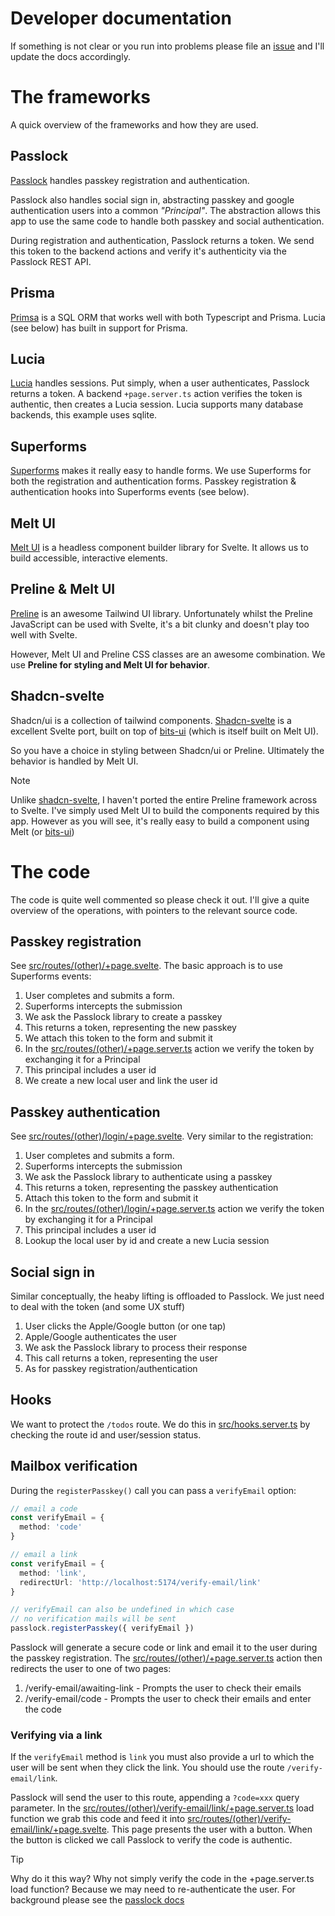 # Developer documentation

If something is not clear or you run into problems please file an [issue][issues] and I'll update the docs accordingly.

# The frameworks

A quick overview of the frameworks and how they are used.

## Passlock

[Passlock][passlock] handles passkey registration and authentication.

Passlock also handles social sign in, abstracting passkey and google authentication users into a common _"Principal"_. The abstraction allows this app to use the same code to handle both passkey and social authentication.

During registration and authentication, Passlock returns a token. We send this token to the backend actions and verify it's authenticity via the Passlock REST API.

## Prisma

[Primsa][prisma] is a SQL ORM that works well with both Typescript and Prisma. Lucia (see below) has built in support for Prisma.

## Lucia

[Lucia][lucia] handles sessions. Put simply, when a user authenticates, Passlock returns a token. A backend `+page.server.ts` action verifies the token is authentic, then creates a Lucia session. Lucia supports many database backends, this example uses sqlite.

## Superforms

[Superforms][superforms] makes it really easy to handle forms. We use Superforms for both the registration and authentication forms. Passkey registration & authentication hooks into Superforms events (see below).

## Melt UI

[Melt UI][meltui] is a headless component builder library for Svelte. It allows us to build accessible, interactive elements.

## Preline & Melt UI

[Preline][preline] is an awesome Tailwind UI library. Unfortunately whilst the Preline JavaScript can be used with Svelte, it's a bit clunky and doesn't play too well with Svelte.

However, Melt UI and Preline CSS classes are an awesome combination. We use **Preline for styling and Melt UI for behavior**.

## Shadcn-svelte

Shadcn/ui is a collection of tailwind components. [Shadcn-svelte][shadcn-svelte] is a excellent Svelte port, built on top of [bits-ui][bitsui] (which is itself built on Melt UI).

So you have a choice in styling between Shadcn/ui or Preline. Ultimately the behavior is handled by Melt UI.

> [!NOTE]  
> Unlike [shadcn-svelte][shadcn-svelte], I haven't ported the entire Preline framework across to Svelte. I've simply used Melt UI to build the components required by this app. However as you will see, it's really easy to build a component using Melt (or [bits-ui][bitsui])

# The code

The code is quite well commented so please check it out. I'll give a quite overview of the operations, with pointers to the relevant source code.

## Passkey registration

See [src/routes/(other)/+page.svelte](<../src/routes/(other)/+page.svelte>). The basic approach is to use Superforms events:

1. User completes and submits a form.
2. Superforms intercepts the submission
3. We ask the Passlock library to create a passkey
4. This returns a token, representing the new passkey
5. We attach this token to the form and submit it
6. In the [src/routes/(other)/+page.server.ts](<../src/routes/(other)/+page.server.ts>) action we verify the token by exchanging it for a Principal
7. This principal includes a user id
8. We create a new local user and link the user id

## Passkey authentication

See [src/routes/(other)/login/+page.svelte](<../src/routes/(other)/login/+page.svelte>). Very similar to the registration:

1. User completes and submits a form.
2. Superforms intercepts the submission
3. We ask the Passlock library to authenticate using a passkey
4. This returns a token, representing the passkey authentication
5. Attach this token to the form and submit it
6. In the [src/routes/(other)/login/+page.server.ts](<../src/routes/(other)/login/+page.server.ts>) action we verify the token by exchanging it for a Principal
7. This principal includes a user id
8. Lookup the local user by id and create a new Lucia session

## Social sign in

Similar conceptually, the heaby lifting is offloaded to Passlock. We just need to deal with the token (and some UX stuff)

1. User clicks the Apple/Google button (or one tap)
2. Apple/Google authenticates the user
3. We ask the Passlock library to process their response
4. This call returns a token, representing the user
5. As for passkey registration/authentication

## Hooks

We want to protect the `/todos` route. We do this in [src/hooks.server.ts](../src/hooks.server.ts) by checking the route id and user/session status.

## Mailbox verification

During the `registerPasskey()` call you can pass a `verifyEmail` option:

```typescript
// email a code
const verifyEmail = {
  method: 'code'
}

// email a link
const verifyEmail = {
  method: 'link',
  redirectUrl: 'http://localhost:5174/verify-email/link'
}

// verifyEmail can also be undefined in which case
// no verification mails will be sent
passlock.registerPasskey({ verifyEmail })
```

Passlock will generate a secure code or link and email it to the user during the passkey registration. The [src/routes/(other)/+page.server.ts](<../src/routes/(other)/+page.server.ts>) action then redirects the user to one of two pages:

1. /verify-email/awaiting-link - Prompts the user to check their emails
2. /verify-email/code - Prompts the user to check their emails and enter the code

### Verifying via a link

If the `verifyEmail` method is `link` you must also provide a url to which the user will be sent when they click the link. You should use the route `/verify-email/link`.

Passlock will send the user to this route, appending a `?code=xxx` query parameter. In the [src/routes/(other)/verify-email/link/+page.server.ts](<src/routes/(other)/verify-email/link/+page.server.ts>) load function we grab this code and feed it into [src/routes/(other)/verify-email/link/+page.svelte](<src/routes/(other)/verify-email/link/+page.svelte>). This page presents the user with a button. When the button is clicked we call Passlock to verify the code is authentic.

> [!TIP]
> Why do it this way? Why not simply verify the code in the +page.server.ts load function? Because we may need to re-authenticate the user. For background please see the [passlock docs](https://docs.passlock.dev/docs/howto/verify-emails#re-authenticating-the-user)

[passlock]: https://passlock.dev
[prisma]: https://www.prisma.io/orm
[lucia]: https://lucia-auth.com
[tailwind]: https://tailwindcss.com
[preline]: https://preline.co
[meltui]: https://melt-ui.com
[bitsui]: https://www.bits-ui.com/docs/introduction
[shadcn-svelte]: https://www.shadcn-svelte.com
[passlock-signup]: https://console.passlock.dev/register
[passlock-console]: https://console.passlock.dev
[passlock-settings]: https://console.passlock.dev/settings
[passlock-apikeys]: https://console.passlock.dev/apikeys
[google-signin]: https://developers.google.com/identity/gsi/web/guides/overview
[google-client-id]: https://developers.google.com/identity/gsi/web/guides/get-google-api-clientid#get_your_google_api_client_id
[issues]: #{GITHUB_REPO}#/issues
[superforms]: https://superforms.rocks
[apple-verification-codes]: https://www.cultofmac.com/819421/ios-17-autofill-verification-codes-safari-mail-app/
